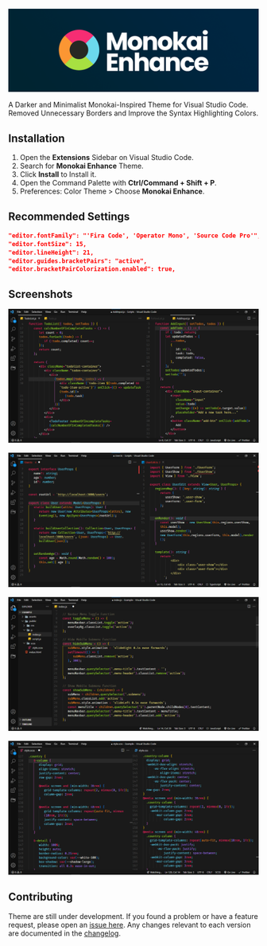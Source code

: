 ![Monokai Enhance Theme](public/BANNER.png)

A Darker and Minimalist Monokai-Inspired Theme for Visual Studio Code.
<br>Removed Unnecessary Borders and Improve the Syntax Highlighting Colors.

## Installation

1. Open the **Extensions** Sidebar on Visual Studio Code.
2. Search for **Monokai Enhance** Theme.
3. Click **Install** to Install it.
4. Open the Command Palette with **Ctrl/Command + Shift + P**.
5. Preferences: Color Theme > Choose **Monokai Enhance**.

## Recommended Settings

```json
"editor.fontFamily": "'Fira Code', 'Operator Mono', 'Source Code Pro'",
"editor.fontSize": 15,
"editor.lineHeight": 21,
"editor.guides.bracketPairs": "active",
"editor.bracketPairColorization.enabled": true,
```

## Screenshots

![Theme-Screenshot](public/Screenshot-03.png)
<br><br>
![Theme-Screenshot](public/Screenshot-04.png)
<br><br>
![Theme-Screenshot](public/Screenshot-02.png)
<br><br>
![Theme-Screenshot](public/Screenshot-01.png)

## Contributing

Theme are still under development. If you found a problem or have a feature request, please open an [issue here](https://github.com/syrizaldev/monokai-enhance/issues). Any changes relevant to each version are documented in the [changelog](CHANGELOG.md).

